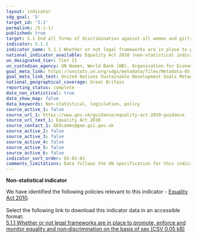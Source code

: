 ```yaml
---
layout: indicator
sdg_goal: '5'
target_id: '5.1'
permalink: /5-1-1/
published: true
target: 5.1 End all forms of discrimination against all women and girls everywhere
indicator: 5.1.1
indicator_name: 5.1.1 Whether or not legal frameworks are in place to promote, enforce and monitor equality and non‑discrimination on the basis of sex
national_indicator_available: Equality Act 2010 (non-statistical indicator)
un_designated_tier: Tier II
un_custodian_agency: UN Women, World Bank (WB), Organisation for Economic Co-operation and Development (OECD)
goal_meta_link: https://unstats.un.org/sdgs/metadata/files/Metadata-05-01-01.pdf
goal_meta_link_text: United Nations Sustainable Development Goals Metadata (PDF 4.0 MB)
national_geographical_coverage: Great Britain
reporting_status: complete
data_non_statistical: true
data_show_map: false
data_keywords: Non-statistical, legislation, policy
source_active_1: false
source_url_1: https://www.gov.uk/guidance/equality-act-2010-guidance
source_url_text_1: Equality Act 2010
source_contact_1: GEOcomms@geo.gsi.gov.uk
source_active_2: false
source_active_3: false
source_active_4: false
source_active_5: false
source_active_6: false
indicator_sort_order: 05-01-01
comments_limitations: Data follows the UN specification for this indicator. This indicator has been identified in collaboration with topic experts.
---
```

**Non-statistical indicator**

We have identified the following policies relevant to this indicator - [Equality Act 2010](https://www.gov.uk/guidance/equality-act-2010-guidance).<br><br> Select the following link to download this indicator data in an accessible format:<br>[5.1.1 Whether or not legal frameworks are in place to promote, enforce and monitor equality and non‑discrimination on the basis of sex (CSV 0.05 kB)](https://sustainabledevelopment-uk.github.io/sdg-data/data/5-1-1.csv)